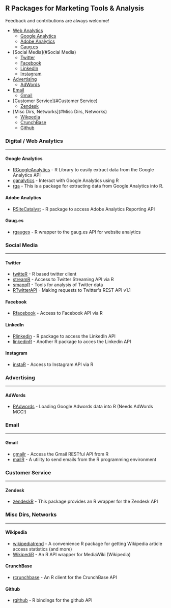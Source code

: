 ## R Packages for Marketing Tools & Analysis

Feedback and contributions are always welcome!

- [Web Analytics](#Digital-/-Web-Analytics)
    - [Google Analytics](#Google-Analytics)
    - [Adobe Analytics](#Adobe-Analytics)
    - [Gaug.es](#Gaug.es)
- [Social Media](#Social Media)
    - [Twitter](#Twitter)
    - [Facebook](#Facebook)
    - [LinkedIn](#LinkedIn)
    - [Instagram](#Instagram)
- [Advertising](#Advertising)
    - [AdWords](#RAdwords)
- [Email](#Email)
    - [Gmail](#Gmail)
- [Customer Service](#Customer Service)
    - [Zendesk](zendeskR)
- [Misc Dirs, Networks](#Misc Dirs, Networks)
    - [Wikpedia](#Wikipedia)
    - [CrunchBase](#CrunchBase)
    - [Github](#Github)

### Digital / Web Analytics
***

#### Google Analytics
* [RGoogleAnalytics](https://github.com/Tatvic/RGoogleAnalytics) - R Library to easily extract data from the Google Analytics API
* [ganalytics](https://github.com/jdeboer/ganalytics) - Interact with Google Analytics using R
* [rga](https://github.com/skardhamar/rga) - This is a package for extracting data from Google Analytics into R.

#### Adobe Analytics
* [RSiteCatalyst](https://github.com/randyzwitch/RSiteCatalyst) - R package to access Adobe Analytics Reporting API

#### Gaug.es
* [rgauges](https://github.com/ropensci/rgauges) - R wrapper to the gaug.es API for website analytics

### Social Media
***

#### Twitter
* [twitteR](https://github.com/geoffjentry/twitteR) - R based twitter client
* [streamR](https://github.com/pablobarbera/streamR) - Access to Twitter Streaming API via R
* [smappR](https://github.com/SMAPPNYU/smappR) - Tools for analysis of Twitter data
* [RTwitterAPI](https://github.com/joyofdata/RTwitterAPI) - Making requests to Twitter's REST API v1.1

#### Facebook
* [Rfacebook](https://github.com/pablobarbera/Rfacebook) - Access to Facebook API via R

#### LinkedIn
* [Rlinkedin](https://github.com/mpiccirilli/Rlinkedin) - R package to access the LinkedIn API
* [linkedinR](https://github.com/RossiLorenzo/linkedinR) - Another R package to acces the Linkedin API

#### Instagram
* [instaR](https://github.com/pablobarbera/instaR) - Access to Instagram API via R

### Advertising
***

#### AdWords
* [RAdwords](https://github.com/jburkhardt/RAdwords) - Loading Google Adwords data into R (Needs AdWords MCC!)


### Email
***

#### Gmail
* [gmailr](https://github.com/jimhester/gmailr) - Access the Gmail RESTful API from R
* [mailR](https://github.com/rpremraj/mailR) - A utility to send emails from the R programming environment 

### Customer Service
***

#### Zendesk
* [zendeskR](http://cran.r-project.org/web/packages/zendeskR/index.html) - This package provides an R wrapper for the Zendesk API

### Misc Dirs, Networks
***

#### Wikipedia
* [wikipediatrend](https://github.com/petermeissner/wikipediatrend) - A convenience R package for getting Wikipedia article access statistics (and more)
* [WikipediR](https://github.com/Ironholds/WikipediR) - An R API wrapper for MediaWiki (Wikipedia)

#### CrunchBase
* [rcrunchbase](https://github.com/tarakc02/rcrunchbase) - An R client for the CrunchBase API

#### Github
* [rgithub](https://github.com/cscheid/rgithub) - R bindings for the github API
